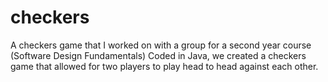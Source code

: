 # checkers
A checkers game that I worked on with a group for a second year course (Software Design Fundamentals)
Coded in Java, we created a checkers game that allowed for two players to play head to head against each other. 
